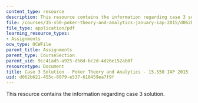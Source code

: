 ```yaml
---
content_type: resource
description: This resource contains the information regarding case 3 solution.
file: /courses/15-s50-poker-theory-and-analytics-january-iap-2015/d062b621455c8079e537618459ea7f9f_MIT15_S50IAP15_Case3_Sol.pdf
file_type: application/pdf
learning_resource_types:
- Assignments
ocw_type: OCWFile
parent_title: Assignments
parent_type: CourseSection
parent_uid: 9cc41ad5-a925-d58d-bc2d-4d26e152ab0f
resourcetype: Document
title: Case 3 Solution - Poker Theory and Analytics - 15.S50 IAP 2015
uid: d062b621-455c-8079-e537-618459ea7f9f
---
```

This resource contains the information regarding case 3 solution.

